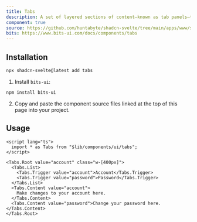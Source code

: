 ```yaml
---
title: Tabs
description: A set of layered sections of content—known as tab panels—that are displayed one at a time.
component: true
source: https://github.com/huntabyte/shadcn-svelte/tree/main/apps/www/src/lib/registry/default/ui/tabs
bits: https://www.bits-ui.com/docs/components/tabs
---
```


<script>
  import { ComponentPreview, ManualInstall } from '$lib/components/docs';
</script>

<ComponentPreview name="tabs-demo">

<div />

</ComponentPreview>

## Installation

```bash
npx shadcn-svelte@latest add tabs
```

<ManualInstall>

1. Install `bits-ui`:

```bash
npm install bits-ui
```

2. Copy and paste the component source files linked at the top of this page into your project.

</ManualInstall>

## Usage

```svelte
<script lang="ts">
  import * as Tabs from "$lib/components/ui/tabs";
</script>

<Tabs.Root value="account" class="w-[400px]">
  <Tabs.List>
    <Tabs.Trigger value="account">Account</Tabs.Trigger>
    <Tabs.Trigger value="password">Password</Tabs.Trigger>
  </Tabs.List>
  <Tabs.Content value="account">
    Make changes to your account here.
  </Tabs.Content>
  <Tabs.Content value="password">Change your password here.</Tabs.Content>
</Tabs.Root>
```
